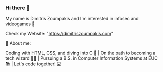 ### Hi there 👋 
My name is Dimitris Zoumpakis and 
I'm interested in infosec and videogames 🚀

Check my Website: "https://dimitriszoumpakis.com"

🧔 About me: 

Coding with HTML, CSS, and diving into C 🌟 | On the path to becoming a tech wizard 🧙‍♂️ | Pursuing a B.S. in Computer Information Systems at EUC 📚 | Let's code together! 💻



  
